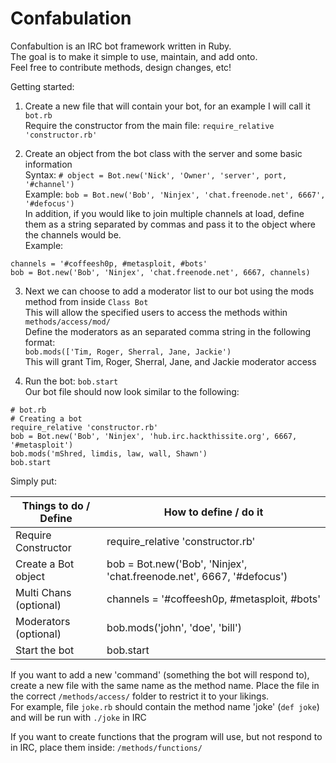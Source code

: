 Confabulation
=============

Confabultion is an IRC bot framework written in Ruby.<br>
The goal is to make it simple to use, maintain, and add onto.<br>
Feel free to contribute methods, design changes, etc!

Getting started:

  1. Create a new file that will contain your bot, for an example I will call it ```bot.rb```<br>
Require the constructor from the main file: ```require_relative 'constructor.rb'```


  2. Create an object from the bot class with the server and some basic information<br>
Syntax:  ```# object = Bot.new('Nick', 'Owner', 'server', port, '#channel')```<br>
Example: ```bob = Bot.new('Bob', 'Ninjex', 'chat.freenode.net', 6667', '#defocus')```<br>
In addition, if you would like to join multiple channels at load, define them as a string separated by commas and pass it to the object where the channels would be.<br>
  Example:<br>
  ```
  channels = '#coffeesh0p, #metasploit, #bots'
  bob = Bot.new('Bob', 'Ninjex', 'chat.freenode.net', 6667, channels)
  ``` 


  3. Next we can choose to add a moderator list to our bot using the mods method from inside ```Class Bot```<br>
This will allow the specified users to access the methods within ```methods/access/mod/```<br>
Define the moderators as an separated comma string in the following format:<br>
```bob.mods(['Tim, Roger, Sherral, Jane, Jackie')```<br>
This will grant Tim, Roger, Sherral, Jane, and Jackie moderator access

  4. Run the bot: ```bob.start```<br>
Our bot file should now look similar to the following:
```
# bot.rb
# Creating a bot
require_relative 'constructor.rb'
bob = Bot.new('Bob', 'Ninjex', 'hub.irc.hackthissite.org', 6667, '#metasploit')
bob.mods('mShred, limdis, law, wall, Shawn')
bob.start
```
Simply put:

Things to do / Define  | How to define / do it
---------------------- | ----------------------------------------------------------------------
Require Constructor    | require_relative 'constructor.rb'
Create a Bot object    | bob = Bot.new('Bob', 'Ninjex', 'chat.freenode.net', 6667, '#defocus')
Multi Chans (optional) | channels = '#coffeesh0p, #metasploit, #bots'
Moderators (optional)  | bob.mods('john', 'doe', 'bill')
Start the bot          | bob.start

If you want to add a new 'command' (something the bot will respond to), create a new file with the same name as the method name. Place the file in the correct ```/methods/access/``` folder to restrict it to your likings.<br>
For example, file ```joke.rb``` should contain the method name 'joke' (```def joke```) and will be run with ```./joke``` in IRC

If you want to create functions that the program will use, but not respond to in IRC, place them inside: ```/methods/functions/```
